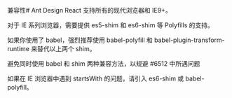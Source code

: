 兼容性#
Ant Design React 支持所有的现代浏览器和 IE9+。

对于 IE 系列浏览器，需要提供 es5-shim 和 es6-shim 等 Polyfills 的支持。

如果你使用了 babel，强烈推荐使用 babel-polyfill 和 babel-plugin-transform-runtime 来替代以上两个 shim。

避免同时使用 babel 和 shim 两种兼容方法，以规避 #6512 中所遇问题

如果在 IE 浏览器中遇到 startsWith 的问题，请引入 es6-shim 或 babel-polyfill。


